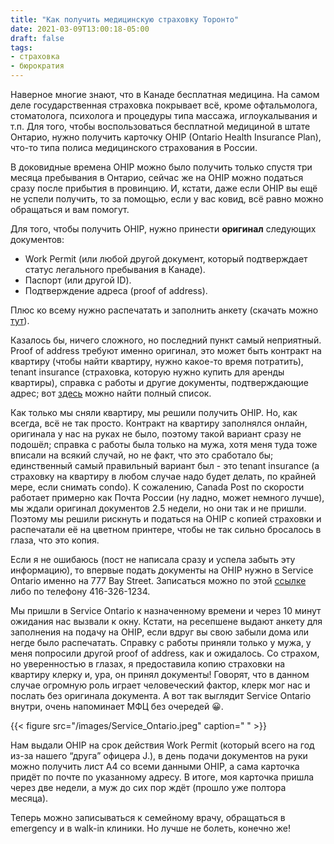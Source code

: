 ```yaml
---
title: "Как получить медицинскую страховку Торонто"
date: 2021-03-09T13:00:18-05:00
draft: false
tags:
- страховка
- бюрократия
---
```


Наверное многие знают, что в Канаде бесплатная медицина. На самом деле государственная страховка покрывает всё, кроме офтальмолога, стоматолога, психолога и процедуры типа массажа, иглоукалывания и т.п. Для того, чтобы воспользоваться бесплатной медициной в штате Онтарио, нужно получить карточку OHIP (Ontario Health Insurance Plan), что-то типа полиса медицинского страхования в России.

В доковидные времена OHIP можно было получить только спустя три месяца пребывания в Онтарио, сейчас же на OHIP можно податься сразу после прибытия в провинцию. И, кстати, даже если OHIP вы ещё не успели получить, то за помощью, если у вас ковид, всё равно можно обращаться и вам помогут.

Для того, чтобы получить OHIP, нужно принести **оригинал** следующих документов:
- Work Permit (или любой другой документ, который подтверждает статус легального пребывания в Канаде). 
- Паспорт (или другой ID). 
- Подтверждение адреса (proof of address). 

Плюс ко всему нужно распечатать и заполнить анкету (скачать можно [тут](http://www.forms.ssb.gov.on.ca/mbs/ssb/forms/ssbforms.nsf/FormDetail?OpenForm&ACT=RDR&TAB=PROFILE&SRCH=1&ENV=WWE&TIT=Registration+for+Ontario+Health+Coverage+form+&NO=014-0265-82)).

Казалось бы, ничего сложного, но последний пункт самый неприятный. Proof of address требуют именно оригинал, это может быть контракт на квартиру (чтобы найти квартиру, нужно какое-то время потратить), tenant insurance (страховка, которую нужно купить для аренды квартиры), справка с работы и другие документы, подтверждающие адрес; вот [здесь](https://www.ontario.ca/page/apply-ohip-and-get-health-card) можно найти полный список.

Как только мы сняли квартиру, мы решили получить OHIP. Но, как всегда, всё не так просто. Контракт на квартиру заполнялся онлайн, оригинала у нас на руках не было, поэтому такой вариант сразу не подошёл; справка с работы была только на мужа, хотя меня туда тоже вписали на всякий случай, но не факт, что это сработало бы; единственный самый правильный вариант был - это tenant insurance (а страховку на квартиру в любом случае надо будет делать, по крайней мере, если снимать condo). К сожалению, Canada Post по скорости работает примерно как Почта России (ну ладно, может немного лучше), мы ждали оригинал документов 2.5 недели, но они так и не пришли. Поэтому мы решили рискнуть и податься на OHIP с копией страховки и распечатали её на цветном принтере, чтобы не так сильно бросалось в глаза, что это копия.

Если я не ошибаюсь (пост не написала сразу и успела забыть эту информацию), то впервые подать документы на OHIP нужно в Service Ontario именно на 777 Bay Street. Записаться можно по этой [ссылке](https://www.services.gov.on.ca/wps85/portal/s2i/!ut/p/z1/04_Sj9CPykssy0xPLMnMz0vMAfIjo8ziLdwNzIwcTQz9DHzcDQwCXXw8_YMNQw0N3I30w_TDCSmJAkob4ACOBkD9UYSURAKtMMdphYWBfjDIjJzEvHT9yNQ8_eDUvHhnR_2CXDfLgNzceEdHRUUAthxIMA!!/dz/d5/L2dBISEvZ0FBIS9nQSEh/) либо по телефону 416-326-1234.

Мы пришли в Service Ontario к назначенному времени и через 10 минут ожидания нас вызвали к окну. Кстати, на ресепшене выдают анкету для заполнения на подачу на OHIP, если вдруг вы свою забыли дома или негде было распечатать. Справку с работы приняли только у мужа, у меня попросили другой proof of address, как и ожидалось. Со страхом, но уверенностью в глазах, я предоставила копию страховки на квартиру клерку и, ура, он принял документы! Говорят, что в данном случае огромную роль играет человеческий фактор, клерк мог нас и послать без оригинала документа. А вот так выглядит Service Ontario внутри, очень напоминает МФЦ без очередей 😀.

{{< figure src="/images/Service_Ontario.jpeg" caption=" " >}}

Нам выдали OHIP на срок действия Work Permit (который всего на год из-за нашего “друга” офицера J.), в день подачи документов на руки можно получить лист А4 со всеми данными OHIP, а сама карточка придёт по почте по указанному адресу. В итоге, моя карточка пришла через две недели, а муж до сих пор ждёт (прошло уже полтора месяца).

Теперь можно записываться к семейному врачу, обращаться в emergency и в walk-in клиники. Но лучше не болеть, конечно же! 
